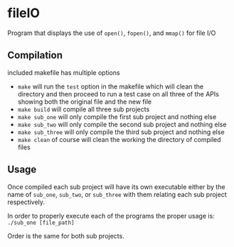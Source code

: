 # fileIO
Program that displays the use of `open()`, `fopen()`, and `mmap()` for file I/O

## Compilation
included makefile has multiple options
- `make` will run the `test`  option in the makefile which will clean the directory and then proceed to run a test case on all three of the APIs showing both the original file and the new file
- `make build` will compile all three sub projects
- `make sub_one` will only compile the first sub project and nothing else
- `make sub_two` will only compile the second sub project and nothing else
- `make sub_three` will only compile the third sub project and nothing else
- `make clean` of course will clean the working the directory of compiled files

## Usage
Once compiled each sub project will have its own executable either by the name of `sub_one`, `sub_two`, or `sub_three` with them relating each sub project respectively. 

In order to properly execute each of the programs the proper usage is:
`./sub_one [file_path]`

Order is the same for both sub projects.
